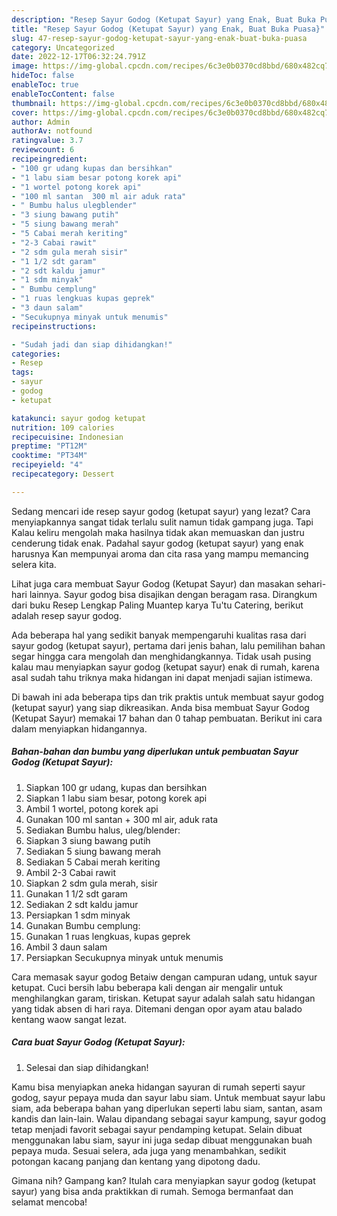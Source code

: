 ```yaml
---
description: "Resep Sayur Godog (Ketupat Sayur) yang Enak, Buat Buka Puasa}"
title: "Resep Sayur Godog (Ketupat Sayur) yang Enak, Buat Buka Puasa}"
slug: 47-resep-sayur-godog-ketupat-sayur-yang-enak-buat-buka-puasa
category: Uncategorized
date: 2022-12-17T06:32:24.791Z
image: https://img-global.cpcdn.com/recipes/6c3e0b0370cd8bbd/680x482cq70/sayur-godog-ketupat-sayur-foto-resep-utama.jpg
hideToc: false
enableToc: true
enableTocContent: false
thumbnail: https://img-global.cpcdn.com/recipes/6c3e0b0370cd8bbd/680x482cq70/sayur-godog-ketupat-sayur-foto-resep-utama.jpg
cover: https://img-global.cpcdn.com/recipes/6c3e0b0370cd8bbd/680x482cq70/sayur-godog-ketupat-sayur-foto-resep-utama.jpg
author: Admin
authorAv: notfound
ratingvalue: 3.7
reviewcount: 6
recipeingredient:
- "100 gr udang kupas dan bersihkan"
- "1 labu siam besar potong korek api"
- "1 wortel potong korek api"
- "100 ml santan  300 ml air aduk rata"
- " Bumbu halus ulegblender"
- "3 siung bawang putih"
- "5 siung bawang merah"
- "5 Cabai merah keriting"
- "2-3 Cabai rawit"
- "2 sdm gula merah sisir"
- "1 1/2 sdt garam"
- "2 sdt kaldu jamur"
- "1 sdm minyak"
- " Bumbu cemplung"
- "1 ruas lengkuas kupas geprek"
- "3 daun salam"
- "Secukupnya minyak untuk menumis"
recipeinstructions:

- "Sudah jadi dan siap dihidangkan!"
categories:
- Resep
tags:
- sayur
- godog
- ketupat

katakunci: sayur godog ketupat 
nutrition: 109 calories
recipecuisine: Indonesian
preptime: "PT12M"
cooktime: "PT34M"
recipeyield: "4"
recipecategory: Dessert

---
```



Sedang mencari ide resep sayur godog (ketupat sayur) yang lezat? Cara menyiapkannya sangat tidak terlalu sulit namun tidak gampang juga. Tapi Kalau keliru mengolah maka hasilnya tidak akan memuaskan dan justru cenderung tidak enak. Padahal sayur godog (ketupat sayur) yang enak harusnya Kan mempunyai aroma dan cita rasa yang mampu memancing selera kita.


Lihat juga cara membuat Sayur Godog (Ketupat Sayur) dan masakan sehari-hari lainnya. Sayur godog bisa disajikan dengan beragam rasa. Dirangkum dari buku Resep Lengkap Paling Muantep karya Tu&#39;tu Catering, berikut adalah resep sayur godog.

Ada beberapa hal yang sedikit banyak mempengaruhi kualitas rasa dari sayur godog (ketupat sayur), pertama dari jenis bahan, lalu pemilihan bahan segar hingga cara mengolah dan menghidangkannya. Tidak usah pusing kalau mau menyiapkan sayur godog (ketupat sayur) enak di rumah, karena asal sudah tahu triknya maka hidangan ini dapat menjadi sajian istimewa.


Di bawah ini ada beberapa tips dan trik praktis untuk membuat sayur godog (ketupat sayur) yang siap dikreasikan. Anda bisa membuat Sayur Godog (Ketupat Sayur) memakai 17 bahan dan 0 tahap pembuatan. Berikut ini cara dalam menyiapkan hidangannya.

<!--inarticleads1-->

##### Bahan-bahan dan bumbu yang diperlukan untuk pembuatan Sayur Godog (Ketupat Sayur):

1. Siapkan 100 gr udang, kupas dan bersihkan
1. Siapkan 1 labu siam besar, potong korek api
1. Ambil 1 wortel, potong korek api
1. Gunakan 100 ml santan + 300 ml air, aduk rata
1. Sediakan  Bumbu halus, uleg/blender:
1. Siapkan 3 siung bawang putih
1. Sediakan 5 siung bawang merah
1. Sediakan 5 Cabai merah keriting
1. Ambil 2-3 Cabai rawit
1. Siapkan 2 sdm gula merah, sisir
1. Gunakan 1 1/2 sdt garam
1. Sediakan 2 sdt kaldu jamur
1. Persiapkan 1 sdm minyak
1. Gunakan  Bumbu cemplung:
1. Gunakan 1 ruas lengkuas, kupas geprek
1. Ambil 3 daun salam
1. Persiapkan Secukupnya minyak untuk menumis


Cara memasak sayur godog Betaiw dengan campuran udang, untuk sayur ketupat. Cuci bersih labu beberapa kali dengan air mengalir untuk menghilangkan garam, tiriskan. Ketupat sayur adalah salah satu hidangan yang tidak absen di hari raya. Ditemani dengan opor ayam atau balado kentang waow sangat lezat. 

<!--inarticleads2-->

##### Cara buat Sayur Godog (Ketupat Sayur):


1. Selesai dan siap dihidangkan!

Kamu bisa menyiapkan aneka hidangan sayuran di rumah seperti sayur godog, sayur pepaya muda dan sayur labu siam. Untuk membuat sayur labu siam, ada beberapa bahan yang diperlukan seperti labu siam, santan, asam kandis dan lain-lain. Walau dipandang sebagai sayur kampung, sayur godog tetap menjadi favorit sebagai sayur pendamping ketupat. Selain dibuat menggunakan labu siam, sayur ini juga sedap dibuat menggunakan buah pepaya muda. Sesuai selera, ada juga yang menambahkan, sedikit potongan kacang panjang dan kentang yang dipotong dadu. 

Gimana nih? Gampang kan? Itulah cara menyiapkan sayur godog (ketupat sayur) yang bisa anda praktikkan di rumah. Semoga bermanfaat dan selamat mencoba!
